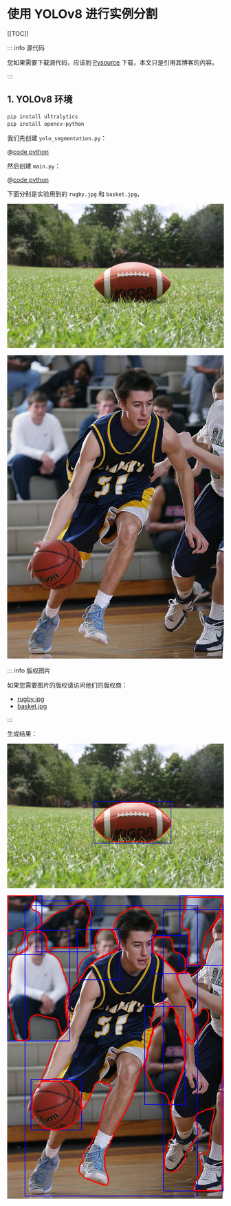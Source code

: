 # 使用 YOLOv8 进行实例分割

[[TOC]]

::: info 源代码

您如果需要下载源代码，应该到 [Pysource](https://pysource.com/2023/02/21/yolo-v8-segmentation) 下载，本文只是引用其博客的内容。

:::

## 1. YOLOv8 环境

```bash
pip install ultralytics
pip install opencv-python
```

我们先创建 `yolo_segmentation.py`：

@[code python](./src/yolo_segmentation.py)

然后创建 `main.py`：

@[code python](./src/main.py)

下面分别是实验用到的 `rugby.jpg` 和 `basket.jpg`，

![rugby.jpg](./images/rugby.jpg)

![basket.jpg](./images/basket.jpg)

::: info 版权图片

如果您需要图片的版权请访问他们的版权商：
- [rugby.jpg](https://www.pexels.com/it-it/foto/kigoa-football-su-erba-verde-durante-il-giorno-209956/)
- [basket.jpg](https://www.pexels.com/it-it/foto/uomo-che-gioca-a-basket-267761/)

:::

生成结果：

![](./images/res_rugby.jpg)

![](./images/res_basket.jpg)
